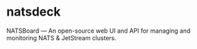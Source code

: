 # natsdeck
NATSBoard — An open-source web UI and API for managing and monitoring NATS &amp; JetStream clusters.

